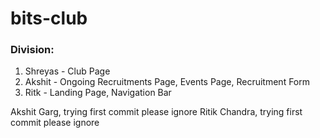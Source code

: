 # bits-club
### Division:
1. Shreyas - Club Page
2. Akshit - Ongoing Recruitments Page, Events Page, Recruitment Form
3. Ritk - Landing Page, Navigation Bar


Akshit Garg, trying first commit please ignore
Ritik Chandra, trying first commit please ignore
